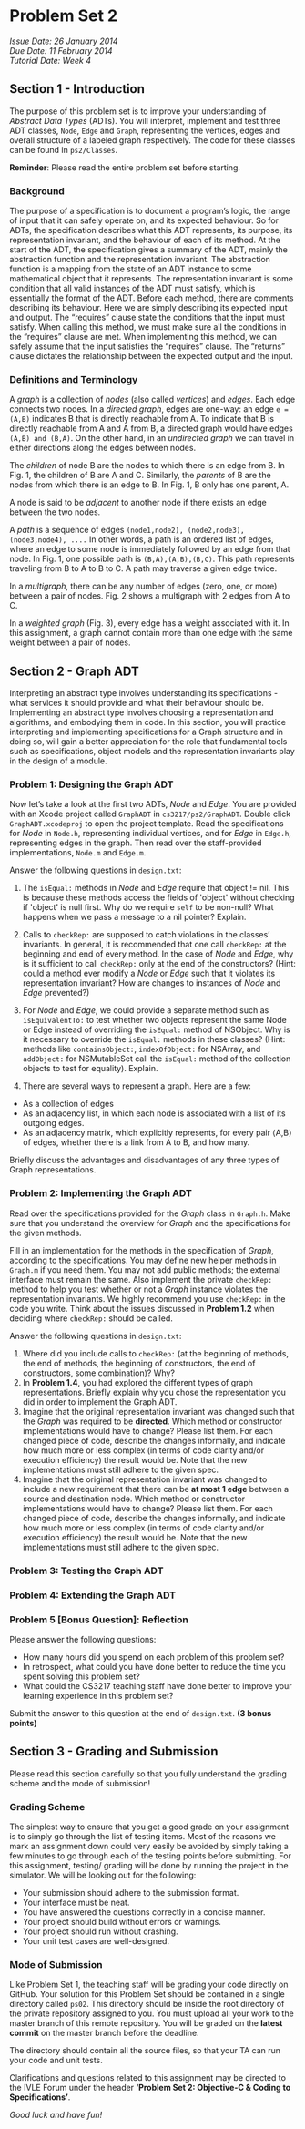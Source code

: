 Problem Set 2
==

*Issue Date: 26 January 2014  
Due Date: 11 February 2014  
Tutorial Date: Week 4*

Section 1 - Introduction
--
The purpose of this problem set is to improve your understanding of *Abstract Data Types* (ADTs). You will interpret, implement and test three ADT classes, `Node`, `Edge` and `Graph`, representing the vertices, edges and overall structure of a labeled graph respectively. The code for these classes can be found in `ps2/Classes`.

**Reminder**: Please read the entire problem set before starting.

### Background ###
The purpose of a specification is to document a program’s logic, the range of input that it can safely operate on, and its expected behaviour. So for ADTs, the specification describes what this ADT represents, its purpose, its representation invariant, and the behaviour of each of its method. At the start of the ADT, the specification gives a summary of the ADT, mainly the abstraction function and the representation invariant. The abstraction function is a mapping from the state of an ADT instance to some mathematical object that it represents. The representation invariant is some condition that all valid instances of the ADT must satisfy, which is essentially the format of the ADT. Before each method, there are comments describing its behaviour. Here we are simply describing its expected input and output. The “requires” clause state the conditions that the input must satisfy. When calling this method, we must make sure all the conditions in the “requires” clause are met. When implementing this method, we can safely assume that the input satisfies the “requires” clause. The “returns” clause dictates the relationship between the expected output and the input.

### Definitions and Terminology ###

A *graph* is a collection of *nodes* (also called *vertices*) and *edges*. Each edge connects two nodes. In a *directed graph*, edges are one-way: an edge `e = (A,B)` indicates B that is directly reachable from A. To indicate that B is directly reachable from A and A from B, a directed graph would have edges `(A,B) and (B,A)`. On the other hand, in an *undirected graph* we can travel in either directions along the edges between nodes.

The *children* of node B are the nodes to which there is an edge from B. In Fig. 1, the children of B are A and C. Similarly, the *parents* of B are the nodes from which there is an edge to B. In Fig. 1, B only has one parent, A.

A node is said to be *adjacent* to another node if there exists an edge between the two nodes.

A *path* is a sequence of edges `(node1,node2), (node2,node3), (node3,node4), ....` In other words, a path is an ordered list of edges, where an edge to some node is immediately followed by an edge from that node. In Fig. 1, one possible path is `(B,A),(A,B),(B,C)`. This path represents traveling from B to A to B to C. A path may traverse a given edge twice.

In a *multigraph*, there can be any number of edges (zero, one, or more) between a pair of nodes. Fig. 2 shows a multigraph with 2 edges from A to C.

In a *weighted graph* (Fig. 3), every edge has a weight associated with it. In this assignment, a graph cannot contain more than one edge with the same weight between a pair of nodes.

Section 2 - Graph ADT
--
Interpreting an abstract type involves understanding its specifications -  what services it should provide and what their behaviour should be. Implementing an abstract type involves choosing a representation and algorithms, and embodying them in code. In this section, you will practice interpreting and implementing specifications for a Graph structure and in doing so, will gain a better appreciation for the role that fundamental tools such as specifications, object models and the representation invariants play in the design of a module.

### Problem 1: Designing the Graph ADT ###

Now let’s take a look at the first two ADTs, *Node* and *Edge*. You are provided with an Xcode project called `GraphADT` in `cs3217/ps2/GraphADT`. Double click `GraphADT.xcodeproj` to open the project template. Read the specifications for *Node* in `Node.h`, representing individual vertices, and for *Edge* in `Edge.h`, representing edges in the graph. Then read over the staff-provided implementations, `Node.m` and `Edge.m`.

Answer the following questions in `design.txt`:

1. The `isEqual:` methods in *Node* and *Edge* require that object != nil. This is because these methods access the fields of 'object' without checking if 'object' is null first. Why do we require `self` to be non-null? What happens when we pass a message to a nil pointer? Explain.

2. Calls to `checkRep:` are supposed to catch violations in the classes’ invariants. In general, it is recommended that one call `checkRep:` at the beginning and end of every method. In the case of *Node* and *Edge*, why is it sufficient to call `checkRep:` only at the end of the constructors? (Hint: could a method ever modify a *Node* or *Edge* such that it violates its representation invariant? How are changes to instances of *Node* and *Edge* prevented?) 

3. For *Node* and *Edge*, we could provide a separate method such as `isEquivalentTo:` to test whether two objects represent the same Node or Edge instead of overriding the `isEqual:` method of NSObject. Why is it necessary to override the `isEqual:` methods in these classes? (Hint: methods like `containsObject:`,  `indexOfObject:` for NSArray, and `addObject:` for NSMutableSet call the `isEqual:` method of the collection objects to test for equality). Explain.

4. There are several ways to represent a graph. Here are a few:
 * As a collection of edges
 * As an adjacency list, in which each node is associated with a list of its outgoing edges.
 * As an adjacency matrix, which explicitly represents, for every pair ⟨A,B⟩ of edges, whether there is a link from A to B, and how many. 

  Briefly discuss the advantages and disadvantages of any three types of Graph representations. 

### Problem 2: Implementing the Graph ADT ###

Read over the specifications provided for the *Graph* class in `Graph.h`. Make sure that you understand the overview for *Graph* and the specifications for the given methods.

Fill in an implementation for the methods in the specification of *Graph*, according to the specifications. You may define new helper methods in `Graph.m` if you need them. You may not add public methods; the external interface must remain the same. Also implement the private `checkRep:` method to help you test whether or not a *Graph* instance violates the representation invariants. We highly recommend you use `checkRep:` in the code you write. Think about the issues discussed in **Problem 1.2** when deciding where `checkRep:` should be called.

Answer the following questions in `design.txt`:

1. Where did you include calls to `checkRep:` (at the beginning of methods, the end of methods, the beginning of constructors, the end of constructors, some combination)? Why?
2. In **Problem 1.4**, you had explored the different types of graph representations. Briefly explain why you chose the representation you did in order to implement the Graph ADT.
3. Imagine that the original representation invariant was changed such that the *Graph* was required to be **directed**. Which method or constructor implementations would have to change? Please list them. For each changed piece of code, describe the changes informally, and indicate how much more or less complex (in terms of code clarity and/or execution efficiency) the result would be. Note that the new implementations must still adhere to the given spec.
4. Imagine that the original representation invariant was changed to include a new requirement that there can be **at most 1 edge** between a source and destination node. Which method or constructor implementations would have to change? Please list them. For each changed piece of code, describe the changes informally, and indicate how much more or less complex (in terms of code clarity and/or execution efficiency) the result would be. Note that the new implementations must still adhere to the given spec.

### Problem 3: Testing the Graph ADT ###

### Problem 4: Extending the Graph ADT ###

### Problem 5 [Bonus Question]: Reflection ###
Please answer the following questions:

* How many hours did you spend on each problem of this problem set?
* In retrospect, what could you have done better to reduce the time you spent solving this problem set?
* What could the CS3217 teaching staff have done better to improve your learning experience in this problem set? 

Submit the answer to this question at the end of `design.txt`. **(3 bonus points)**

Section 3 - Grading and Submission
--
Please read this section carefully so that you fully understand the grading scheme and the mode of submission!

### Grading Scheme ###
The simplest way to ensure that you get a good grade on your assignment is to simply go through the list of testing items. Most of the reasons we mark an assignment down could very easily be avoided by simply taking a few minutes to go through each of the testing points before submitting. For this assignment, testing/ grading will be done by running the project in the simulator. We will be looking out for the following:

- Your submission should adhere to the submission format.
- Your interface must be neat.
- You have answered the questions correctly in a concise manner.
- Your project should build without errors or warnings.
- Your project should run without crashing.
- Your unit test cases are well-designed.

### Mode of Submission ###
Like Problem Set 1, the teaching staff will be grading your code directly on GitHub. Your solution for this Problem Set should be contained in a single directory called `ps02`. This directory should be inside the root directory of the private repository assigned to you. You must upload all your work to the master branch of this remote repository. You will be graded on the **latest commit** on the master branch before the deadline.

The directory should contain all the source files, so that your TA can run your code and unit tests.

Clarifications and questions related to this assignment may be directed to the IVLE Forum under the header **‘Problem Set 2: Objective-C & Coding to Specifications’**.

*Good luck and have fun!*